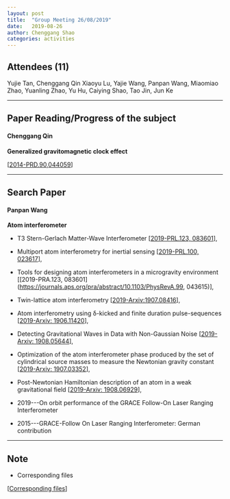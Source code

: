 ```yaml
---
layout: post
title:  "Group Meeting 26/08/2019"
date:   2019-08-26
author: Chenggang Shao
categories: activities
---
```


## Attendees (11)

Yujie Tan, Chenggang Qin Xiaoyu Lu, Yajie Wang, Panpan Wang, Miaomiao Zhao, Yuanling Zhao, Yu Hu, Caiying Shao, Tao Jin, Jun Ke

---

## Paper Reading/Progress of the subject

#### Chenggang Qin

**Generalized gravitomagnetic clock effect**

[[2014-PRD.90,044059](https://journals.aps.org/prd/abstract/10.1103/PhysRevD.90.044059)]

---


## Search Paper 

#### Panpan Wang

**Atom interferometer**

- T3 Stern-Gerlach Matter-Wave Interferometer
[[2019-PRL.123, 083601](https://journals.aps.org/prl/abstract/10.1103/PhysRevLett.123.083601)], 

- Multiport atom interferometry for inertial sensing
[[2019-PRL.100, 023617](https://journals.aps.org/pra/abstract/10.1103/PhysRevA.100.023617)], 

- Tools for designing atom interferometers in a microgravity environment
[[2019-PRA.123, 083601](https://journals.aps.org/pra/abstract/10.1103/PhysRevA.99, 043615)],

- Twin-lattice atom interferometry
[[2019-Arxiv:1907.08416](https://arxiv.org/pdf/1907.08416.pdf)], 

- Atom interferometry using δ-kicked and finite duration pulse-sequences
[[2019-Arxiv: 1906.11420](https://arxiv.org/pdf/1906.11420.pdf)],

- Detecting Gravitational Waves in Data with Non-Gaussian Noise
[[2019-Arxiv: 1908.05644](https://arxiv.org/pdf/1908.05644.pdf)],

- Optimization of the atom interferometer phase produced by the set of cylindrical source masses to measure the Newtonian gravity constant
[[2019-Arxiv: 1907.03352](https://arxiv.org/pdf/1907.03352.pdf)],

- Post-Newtonian Hamiltonian description of an atom in a weak gravitational field
[[2019-Arxiv: 1908.06929](https://arxiv.org/pdf/1908.06929.pdf)],


- 2019---On orbit performance of the GRACE Follow-On Laser Ranging Interferometer

- 2015---GRACE-Follow On Laser Ranging Interferometer: German contribution

---


## Note
- Corresponding files

[[Corresponding files](https://mail.163.com/js6/main.jsp?sid=FABTcnArCrcSAwSWBXrrqIVMjXErgZSA&df=unknow#module=read.ReadModule%7C%7B%22area%22%3A%22normal%22%2C%22isThread%22%3Afalse%2C%22viewType%22%3A%22%22%2C%22id%22%3A%22201%3A1tbiyQoY0lQHGBUtTgAAs0%22%2C%22fid%22%3A1%7D)]


